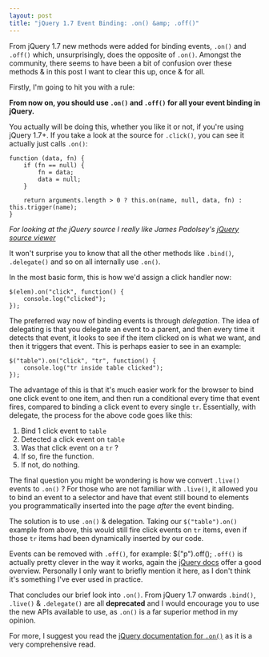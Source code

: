 ```yaml
---
layout: post
title: "jQuery 1.7 Event Binding: .on() &amp; .off()"
---
```


From jQuery 1.7 new methods were added for binding events, `.on()` and `.off()` which, unsurprisingly, does the opposite of `.on()`. Amongst the community, there seems to have been a bit of confusion over these methods & in this post I want to clear this up, once & for all.

Firstly, I'm going to hit you with a rule:

**From now on, you should use `.on()` and `.off()` for all your event binding in jQuery.**

You actually will be doing this, whether you like it or not, if you're using jQuery 1.7+. If you take a look at the source for `.click()`, you can see it actually just calls `.on()`:

    function (data, fn) {
        if (fn == null) {
            fn = data;
            data = null;
        }

        return arguments.length > 0 ? this.on(name, null, data, fn) : this.trigger(name);
    }

_For looking at the jQuery source I really like James Padolsey's [jQuery source viewer](http://james.padolsey.com/jquery/#v=git)_

It won't surprise you to know that all the other methods like `.bind()`, `.delegate()` and so on all internally use `.on()`.

In the most basic form, this is how we'd assign a click handler now:

    $(elem).on("click", function() {
    	console.log("clicked");
    });

The preferred way now of binding events is through _delegation_. The idea of delegating is that you delegate an event to a parent, and then every time it detects that event, it looks to see if the item clicked on is what we want, and then it triggers that event. This is perhaps easier to see in an example:

    $("table").on("click", "tr", function() {
    	console.log("tr inside table clicked");
    });

The advantage of this is that it's much easier work for the browser to bind one click event to one item, and then run a conditional every time that event fires, compared to binding a click event to every single `tr`. Essentially, with delegate, the process for the above code goes like this:

1. Bind 1 click event to `table`
2. Detected a click event on `table`
3. Was that click event on a `tr` ?
4. If so, fire the function.
5. If not, do nothing.

The final question you might be wondering is how we convert `.live()` events to `.on()` ? For those who are not familiar with `.live()`, it allowed you to bind an event to a selector and have that event still bound to elements you programmatically inserted into the page _after_ the event binding.

The solution is to use `.on()` & delegation. Taking our `$("table").on()` example from above, this would still fire click events on `tr` items, even if those `tr` items had been dynamically inserted by our code.

Events can be removed with `.off()`, for example:
$("p").off();
`.off()` is actually pretty clever in the way it works, again the [jQuery docs](http://api.jquery.com/off/) offer a good overview. Personally I only want to briefly mention it here, as I don't think it's something I've ever used in practice.

That concludes our brief look into `.on()`. From jQuery 1.7 onwards `.bind()`, `.live()` & `.delegate()` are all **deprecated** and I would encourage you to use the new APIs available to use, as `.on()` is a far superior method in my opinion.

For more, I suggest you read the [jQuery documentation for `.on()`](http://api.jquery.com/on/) as it is a very comprehensive read.
